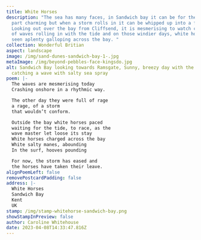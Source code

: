 ```yaml
---
title: White Horses
description: "The sea has many faces, in Sandwich bay it can be for the most
  part charming but when a storm rolls in it can be whipped up into a frenzy.
  Looking out over the bay from Cliffsend, it is mesmerising to watch cascades
  of waves rolling in with the tide and on those windier days, white horse are
  seen aplenty galloping across the bay. "
collection: Wonderful Britian
aspect: landscape
image: /img/sand-dunes-sandwich-bay-1-.jpg
metaImage: /img/beyond-pebbles-face-kingsdo.jpg
alt: Sandwich Bay looking towards Ramsgate, Sunny, breezy day with the wind
  catching a wave with salty sea spray
poem: |-
  The waves are mesmerising today
  Crashing onshore in a rhythmic way.

  The other day they were full of rage
  a rage, of a storm
  that wouldn’t conform.

  Outside the bay white horses paced
  waiting for the tide, to race, as the
  wave master let loose its stay
  White horses charged across the bay
  White salty manes, abounding
  In the surf, hooves pounding

  For now, the storm has eased and
  the horses have taken their leave.
alignPoemLeft: false
removePostcardPadding: false
address: |-
  White Horses
  Sandwich Bay
  Kent
  UK
stamp: /img/stamp-whitehorse-sandwich-bay.png
showStampInPreview: false
author: Caroline Whitehouse
date: 2023-04-08T14:33:47.816Z
---
```

